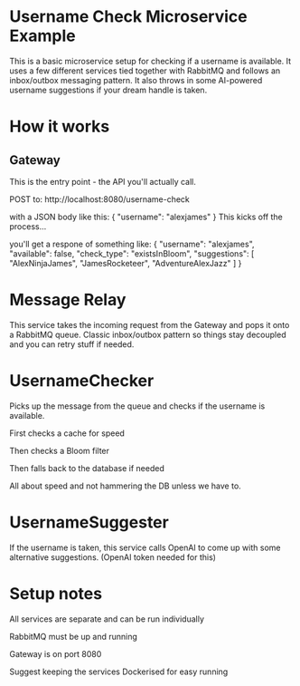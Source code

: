 # Username Check Microservice Example
This is a basic microservice setup for checking if a username is available. It uses a few different services tied together with RabbitMQ and follows an inbox/outbox messaging pattern. It also throws in some AI-powered username suggestions if your dream handle is taken.

# How it works
## Gateway
This is the entry point - the API you'll actually call.

POST to:
http://localhost:8080/username-check

with a JSON body like this:
{
  "username": "alexjames"
}
This kicks off the process...

you'll get a respone of something like:
{
    "username": "alexjames",
    "available": false,
    "check_type": "existsInBloom",
    "suggestions": [
        "AlexNinjaJames",
        "JamesRocketeer",
        "AdventureAlexJazz"
    ]
}

# Message Relay
This service takes the incoming request from the Gateway and pops it onto a RabbitMQ queue. Classic inbox/outbox pattern so things stay decoupled and you can retry stuff if needed.

# UsernameChecker
Picks up the message from the queue and checks if the username is available.

First checks a cache for speed

Then checks a Bloom filter

Then falls back to the database if needed

All about speed and not hammering the DB unless we have to.

# UsernameSuggester
If the username is taken, this service calls OpenAI to come up with some alternative suggestions. (OpenAI token needed for this)

# Setup notes
All services are separate and can be run individually

RabbitMQ must be up and running

Gateway is on port 8080

Suggest keeping the services Dockerised for easy running
